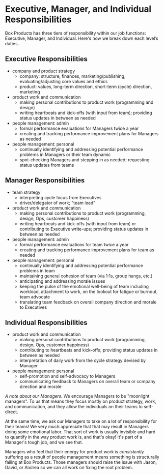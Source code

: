 # Executive, Manager, and Individual Responsibilities

Box Products has three tiers of responsibility within our job functions: Executive, Manager, and Individual. Here's how we break down each level’s duties.

## Executive Responsibilities
* company and product strategy
   * company: structure, finances, marketing/publishing, evaluating/adjusting core values and ethics
   * product: values, long-term direction, short-term (cycle) direction, marketing
* product work and communication
   * making personal contributions to product work (programming and design)
   * writing heartbeats and kick-offs (with input from team); providing status updates in between as needed
* people management: admin
   * formal performance evaluations for Managers twice a year
   * creating and tracking performance improvement plans for Managers as needed
* people management: personal
   * continually identifying and addressing potential performance problems in Managers or their team dynamic
   * spot-checking Managers and stepping in as needed; requesting status updates from teams

## Manager Responsibilities
* team strategy
   * interpreting cycle focus from Executives
   * driver/delegator of work; "team lead"
* product work and communication
   * making personal contributions to product work (programming, design, Ops, customer happiness)
   * writing heartbeats and kick-offs (with input from team) or contributing to Executive write-ups; providing status updates in between as needed
* people management: admin
   * formal performance evaluations for team twice a year
   * creating and tracking performance improvement plans for team as needed
* people management: personal
   * continually identifying and addressing potential performance problems in team
   * maintaining general cohesion of team (via 1:1s, group hangs, etc.)
   * anticipating and addressing morale issues
   * keeping the pulse of the emotional well-being of team including workload, attachment to work, on the lookout for fatigue or burnout, team advocate
   * translating team feedback on overall company direction and morale to Executives

## Individual Responsibilities
* product work and communication
   * making personal contributions to product work (programming, design, Ops, customer happiness)
   * contributing to heartbeats and kick-offs; providing status updates in between as needed
   * interpretation of daily work from the cycle strategy devised by Manager
* people management: personal
   * self-promotion and self-advocacy to Managers
   * communicating feedback to Managers on overall team or company direction and morale

*A note about our Managers*. We encourage Managers to be "moonlight managers". To us that means they focus mostly on product strategy, work, and communication, and they allow the individuals on their teams to self-direct.

At the same time, we ask our Managers to take on a lot of responsibility for their teams! We very much appreciate that that may result in Managers doing some emotional labor. That sort of work is usually invisible and hard to quantify in the way product work is, and that's okay! It's part of a Manager's tough job, and we see that.

Managers who feel that their energy for product work is _consistently_ suffering as a result of people management means something is structurally failing at Box Products. Those managers should raise the issue with Jason, David, or Andrea so we can all work on fixing the root problem. 
